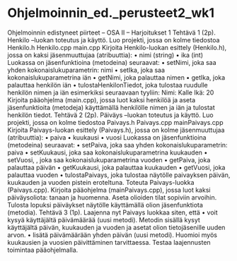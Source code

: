 # Ohjelmoinnin_ed._perusteet2_wk1

Ohjelmoinnin edistyneet piirteet – OSA II – Harjoitukset 1
Tehtävä 1 (2p). Henkilo –luokan toteutus ja käyttö. Luo projekti, jossa on kolme
tiedostoa
Henkilo.h
Henkilo.cpp
main.cpp
Kirjoita Henkilo-luokan esittely (Henkilo.h), jossa on kaksi jäsenmuuttujaa (atribuuttia):
• nimi (string)
• ika (int)
Luokassa on jäsenfunktioina (metodeina) seuraavat:
• setNimi, joka saa yhden kokonaislukuparametrin: nimi
• setIka, joka saa kokonaislukuparametrina iän
• getNimi, joka palauttaa nimen
• getIka, joka palauttaa henkilön iän
• tulostaHenkilonTiedot, joka tulostaa ruudulle henkilön nimen ja iän esimerkiksi
seuraavaan tyyliin:
Nimi: Kalle
Ikä: 20
Kirjoita pääohjelma (main.cpp), jossa luot kaksi henkilöä ja aseta jäsenfunktioita
(metodeja) käyttämällä henkilölle nimen ja iän ja tulostat henkilön tiedot.
Tehtävä 2 (2p). Päiväys –luokan toteutus ja käyttö. Luo projekti, jossa on kolme
tiedostoa
Paivays.h
Paivays.cpp
mainPaivays.cpp
Kirjoita Paivays-luokan esittely (Paivays.h), jossa on kolme jäsenmuuttujaa (atribuuttia):
• paiva
• kuukausi
• vuosi
Luokassa on jäsenfunktioina (metodeina) seuraavat:
• setPaiva, joka saa yhden kokonaislukuparametrin: paiva
• setKuukausi, joka saa kokonaislukuparametrina kuukauden
• setVuosi, , joka saa kokonaislukuparametrina vuoden
• getPaiva, joka palauttaa päivän
• getKuukausi, joka palauttaa kuukauden
• getVuosi, joka palauttaa vuoden
• tulostaPaivays, joka tulostaa näytölle paivayksen päivän, kuukauden ja vuoden
pistein eroteltuna.
Toteuta Paivays-luokka (Paivays.cpp).
Kirjoita pääohjelma (mainPaivays.cpp), jossa luot kaksi päiväysoliota: tanaan ja
huomenna. Aseta olioiden tilat sopiviin arvoihin. Tulosta lopuksi päiväykset näytölle
käyttämällä olion jäsenfunktiota (metodia).
Tehtävä 3 (1p). Laajenna nyt Paivays luokkaa siten, että
• voit kysyä käyttäjältä päivämäärää (uusi metodi). Metodin sisällä kysyt käyttäjältä
päivän, kuukauden ja vuoden ja asetat olion tietojäsenille uuden arvon.
• lisätä päivämäärään yhden päivän (uusi metodi). Huomioi myös kuukausien ja
vuosien päivittäminen tarvittaessa. Testaa laajennusten toimintaa pääohjelmalla.